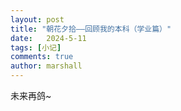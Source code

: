 ```yaml
---
layout: post
title: "朝花夕拾——回顾我的本科（学业篇）"
date:   2024-5-11
tags: [小记]
comments: true
author: marshall
---
```


未来再鸽~